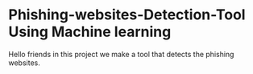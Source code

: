 # Phishing-websites-Detection-Tool Using Machine learning
Hello friends in this project we make a tool that detects the phishing websites. 

